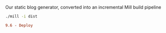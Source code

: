 Our static blog generator, converted into an incremental Mill build pipeline

```bash
./mill -i dist
```

```diff
9.6 - Deploy
```
